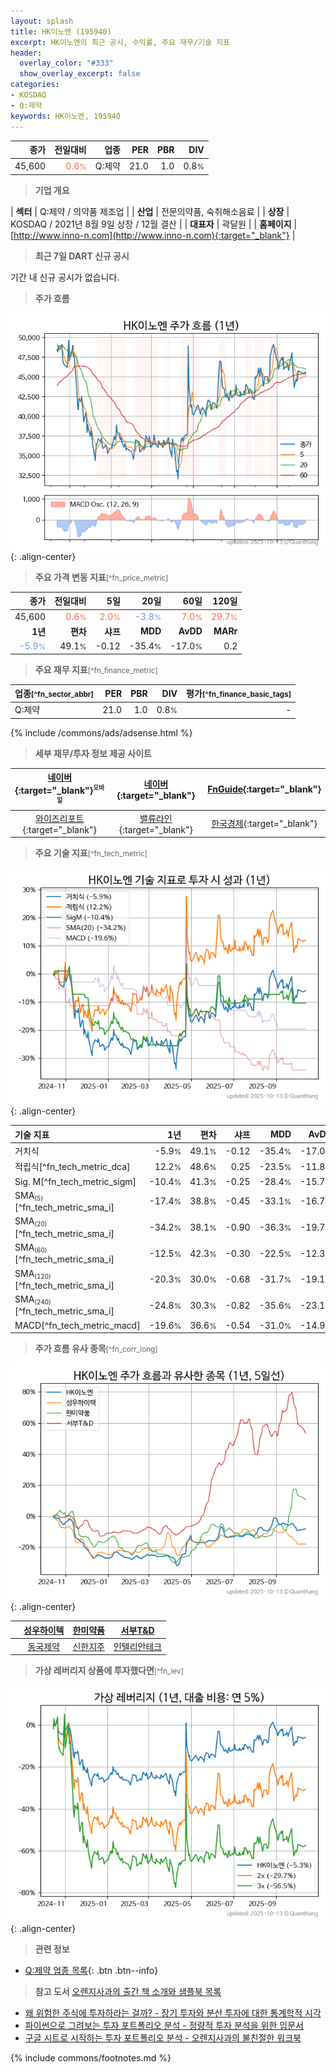 ```yaml
---
layout: splash
title: HK이노엔 (195940)
excerpt: HK이노엔의 최근 공시, 수익률, 주요 재무/기술 지표
header:
  overlay_color: "#333"
  show_overlay_excerpt: false
categories:
- KOSDAQ
- Q:제약
keywords: HK이노엔, 195940
---
```


| **종가** | **전일대비** | **업종** | **PER** | **PBR** | **DIV** |
| -------: | -----------: | -------: | ------: | ------: | ------: |
| 45,600 | <span style="color: tomato">0.6<small>%</small></span> | Q:제약 | 21.0 | 1.0 | 0.8<small>%</small> |

<!-- more -->


> **기업 개요**<a id="company"></a>

| <span style="white-space:nowrap;">**섹터**</span> | Q:제약 / 의약품 제조업 |
| <span style="white-space:nowrap;">**산업**</span> | 전문의약품, 숙취해소음료 |
| <span style="white-space:nowrap;">**상장**</span> | KOSDAQ / 2021년 8월 9일 상장 / 12월 결산 |
| <span style="white-space:nowrap;">**대표자**</span> | 곽달원 |
| <span style="white-space:nowrap;">**홈페이지**</span> | [http://www.inno-n.com](http://www.inno-n.com){:target="_blank"} |


> **최근 7일 DART 신규 공시**<a id="dart"></a>

기간 내 신규 공시가 없습니다.


> **주가 흐름**<a id="price"></a>

![195940](/stock/images/195940.png){: .align-center}


> **주요 가격 변동 지표**<small>[^fn_price_metric]</small>

| **종가** | **전일대비** | **5일** | **20일** | **60일** | **120일** |
| -------: | -----------: | ------: | -------: | -------: | --------: |
| 45,600 | <span style="color: tomato">0.6<small>%</small></span> | <span style="color: tomato">2.0<small>%</small></span> | <span style="color: cornflowerblue">-3.8<small>%</small></span> | <span style="color: tomato">7.0<small>%</small></span> | <span style="color: tomato">29.7<small>%</small></span> |
| **1년** | **편차** | **샤프** | **MDD** | **AvDD** | **MARr** |
| <span style="color: cornflowerblue">-5.9<small>%</small></span> | 49.1<small>%</small> | -0.12 | -35.4<small>%</small> | -17.0<small>%</small> | 0.2 |


> **주요 재무 지표**<small>[^fn_finance_metric]</small>

| **업종**<small>[^fn_sector_abbr]</small> | **PER** | **PBR** | **DIV** | **평가**<small>[^fn_finance_basic_tags]</small> |
| :--------------------------------------- | ------: | ------: | ------: | ----------------------------------------------: |
| Q:제약 | 21.0 | 1.0 | 0.8<small>%</small> | - |



{% include /commons/ads/adsense.html %}

> **세부 재무/투자 정보 제공 사이트**

| [네이버](https://m.stock.naver.com/domestic/stock/195940/finance/summary){:target="_blank"}<sup><small>모바일</small></sup> | [네이버](https://finance.naver.com/item/coinfo.naver?code=195940){:target="_blank"} | [FnGuide](https://comp.fnguide.com/SVO2/ASP/SVD_Invest.asp?gicode=A195940&MenuYn=Y){:target="_blank"} |
| :---: | :---: | :---: |
| [와이즈리포트](https://comp.wisereport.co.kr/company/c1040001.aspx?cmp_cd=195940){:target="_blank"} | [밸류라인](https://www.valueline.co.kr/finance/summary/195940){:target="_blank"} | [한국경제](https://markets.hankyung.com/stock/195940/financial-summary){:target="_blank"} |


> **주요 기술 지표**<small>[^fn_tech_metric]</small>


![195940](/stock/images/195940_tech.png){: .align-center}

| **기술 지표** | **1년** | **편차** | **샤프** | **MDD** | **AvDD** |
| :------------ | ------: | -----------: | -------: | ------: | -------: |
| 거치식 | -5.9<small>%</small> | 49.1<small>%</small> | -0.12 | -35.4<small>%</small> | -17.0<small>%</small> |
| 적립식[^fn_tech_metric_dca] | 12.2<small>%</small> | 48.6<small>%</small> | 0.25 | -23.5<small>%</small> | -11.8<small>%</small> |
| Sig. M[^fn_tech_metric_sigm] | -10.4<small>%</small> | 41.3<small>%</small> | -0.25 | -28.4<small>%</small> | -15.7<small>%</small> |
| SMA<small><sub>(5)</sub></small>[^fn_tech_metric_sma_i] | -17.4<small>%</small> | 38.8<small>%</small> | -0.45 | -33.1<small>%</small> | -16.7<small>%</small> |
| SMA<small><sub>(20)</sub></small>[^fn_tech_metric_sma_i] | -34.2<small>%</small> | 38.1<small>%</small> | -0.90 | -36.3<small>%</small> | -19.7<small>%</small> |
| SMA<small><sub>(60)</sub></small>[^fn_tech_metric_sma_i] | -12.5<small>%</small> | 42.3<small>%</small> | -0.30 | -22.5<small>%</small> | -12.3<small>%</small> |
| SMA<small><sub>(120)</sub></small>[^fn_tech_metric_sma_i] | -20.3<small>%</small> | 30.0<small>%</small> | -0.68 | -31.7<small>%</small> | -19.1<small>%</small> |
| SMA<small><sub>(240)</sub></small>[^fn_tech_metric_sma_i] | -24.8<small>%</small> | 30.3<small>%</small> | -0.82 | -35.6<small>%</small> | -23.1<small>%</small> |
| MACD[^fn_tech_metric_macd] | -19.6<small>%</small> | 36.6<small>%</small> | -0.54 | -31.0<small>%</small> | -14.9<small>%</small> |


> **주가 흐름 유사 종목**<a id="corr"></a><small>[^fn_corr_long]</small>

![195940](/stock/images/195940_corr.png){: .align-center}

|       | [성우하이텍](/015750/) | [한미약품](/128940/) | [서부T&D](/006730/) |
| :---: | :------------------------------------: | :------------------------------------: | :------------------------------------: |
|       | [동국제약](/086450/) | [신한지주](/055550/) | [인텔리안테크](/189300/) |


> **가상 레버리지 상품에 투자했다면**<a id="2x"></a><small>[^fn_lev]</small>

![195940](/stock/images/195940_2x.png){: .align-center}


> **관련 정보**

- [Q:제약 업종 목록](/stats/sector/kosdaq_업종_제약_종목/){: .btn .btn--info}

> **참고 도서** [오렌지사과의 출간 책 소개와 샘플북 목록](https://kongdori.tistory.com/691)

- [왜 위험한 주식에 투자하라는 걸까? - 장기 투자와 분산 투자에 대한 통계학적 시각](https://kongdori.tistory.com/421)
- [파이썬으로 그려보는 투자 포트폴리오 분석  - 정량적 투자 분석을 위한 입문서](https://kongdori.tistory.com/643)
- [구글 시트로 시작하는 투자 포트폴리오 분석 - 오렌지사과의 불친절한 워크북](https://kongdori.tistory.com/449)


{% include commons/footnotes.md %}